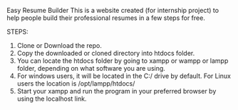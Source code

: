 Easy Resume Builder
This is a website created (for internship project) to help people build their professional resumes in a few steps for free.

STEPS:
1. Clone or Download the repo.
2. Copy the downloaded or cloned directory into htdocs folder.
3. You can locate the htdocs folder by going to xampp or wampp or lampp folder, depending on what software you are using.
4. For windows users, it will be located in the C:/ drive by default. For Linux users the location is /opt/lampp/htdocs/
5. Start your xampp and run the program in your preferred browser by using the localhost link.
